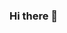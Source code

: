 ### Hi there 👋

<!--
**natansouza2010/natansouza2010** is a ✨ _special_ ✨ repository because its `README.md` (this file) appears on your GitHub profile.


  Olá meu nome é Natan, sou aspirante a desenvolvedor Front-End !

- 🔭 I’m currently working on ...
- 🌱 I’m currently learning ...
- 👯 I’m looking to collaborate on ...
- 🤔 I’m looking for help with ...
- 💬 Ask me about ...
- 📫 How to reach me: ...
- 😄 Pronouns: ...
- ⚡ Fun fact: ...
-->
